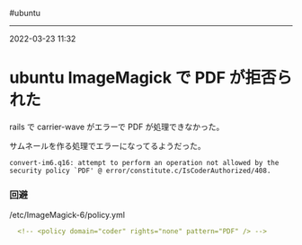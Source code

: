 #ubuntu

---
2022-03-23  11:32

# ubuntu  ImageMagick で PDF が拒否られた

rails で carrier-wave がエラーで PDF が処理できなかった。

サムネールを作る処理でエラーになってるようだった。

```shell
convert-im6.q16: attempt to perform an operation not allowed by the security policy `PDF' @ error/constitute.c/IsCoderAuthorized/408.
```

### 回避

/etc/ImageMagick-6/policy.yml

```yml
  <!-- <policy domain="coder" rights="none" pattern="PDF" /> -->
```

